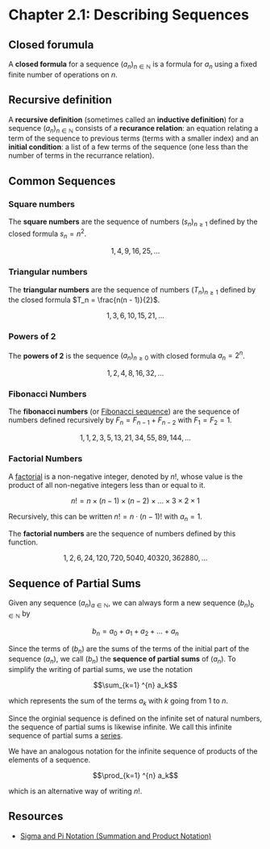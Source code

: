 # Chapter 2.1: Describing Sequences 


## Closed forumula 

A **closed formula** for a sequence $({a_n})_{n \in \mathbb{N}}$ is a formula
for $a_n$ using a fixed finite number of operations on $n$.


## Recursive definition 

A **recursive definition** (sometimes called an **inductive definition**) for
a sequence $({a_n})_{n \in \mathbb{N}}$ consists of a **recurance relation**:
an equation relating a term of the sequence to previous terms (terms with a
smaller index) and an **initial condition**: a list of a few terms of the
sequence (one less than the number of terms in the recurrance relation). 


## Common Sequences 

### Square numbers

The **square numbers** are
the sequence of numbers $({s_n})_{n \ge 1}$ defined by the closed
formula $s_n = n^2$.
```math
1, 4, 9, 16, 25, ...
```

### Triangular numbers

The **triangular numbers** are the sequence of numbers
$({T_n})_{n \ge 1}$ defined by the closed formula
$T_n = \frac{n(n - 1)}{2}$.
```math
1, 3, 6, 10, 15, 21, ...
```

### Powers of 2 

The **powers of 2** is the sequence $(a_n)_{n \ge 0}$ with closed formula
$a_n = 2^n$.
```math
1, 2, 4, 8, 16, 32,...
```

### Fibonacci Numbers 

The **fibonacci numbers** (or
[Fibonacci sequence](https://en.wikipedia.org/wiki/Fibonacci_sequence)) are
the sequence of numbers defined recursively by $F_n = F_{n-1} + F_{n-2}$ with
$F_1 = F_2 = 1$.
```math
1, 1, 2, 3, 5, 13, 21, 34, 55, 89, 144,... 
```

### Factorial Numbers 

A [factorial](https://en.wikipedia.org/wiki/Factorial) is a non-negative
integer, denoted by $n!$, whose value is the product of all non-negative
integers less than or equal to it.
```math
n! = n \times (n - 1) \times (n - 2) \times ... \times 3 \times 2 \times 1
```
Recursively, this can be written $n! = n \cdot (n - 1)!$ with $a_n = 1$.

The **factorial numbers** are the sequence of numbers defined by this
function. 
```math
1, 2, 6, 24, 120, 720, 5040, 40320, 362880,...
```


## Sequence of Partial Sums

Given any sequence $({a_n})_{a \in \mathbb{N}}$, we can always form a new
sequence  $({b_n})_{b \in \mathbb{N}}$ by
```math
b_n = a_0 + a_1 + a_2 + ... + a_n
```
Since the terms of $(b_n)$ are the sums of the terms of the initial part of
the sequence $(a_n)$, we call $(b_n)$ the **sequence of partial sums** of
$(a_n)$.
To simplify the writing of partial sums, we use the notation
```math
\sum_{k=1} ^{n} a_k
```
which represents the sum of the terms $a_k$ with $k$ going from $1$ to $n$.

Since the orginial sequence is defined on the infinite set of natural numbers,
the sequence of partial sums is likewise infinite. We call this infinite
sequence of partial sums a
[series](https://en.wikipedia.org/wiki/Series_(mathematics)).

We have an analogous notation for the infinite sequence of products of the
elements of a sequence.
```math
\prod_{k=1} ^{n} a_k
```
which is an alternative way of writing $n!$.


## Resources

* [Sigma and Pi Notation (Summation and Product Notation)](https://mathmaine.com/2010/04/01/sigma-and-pi-notation/)
